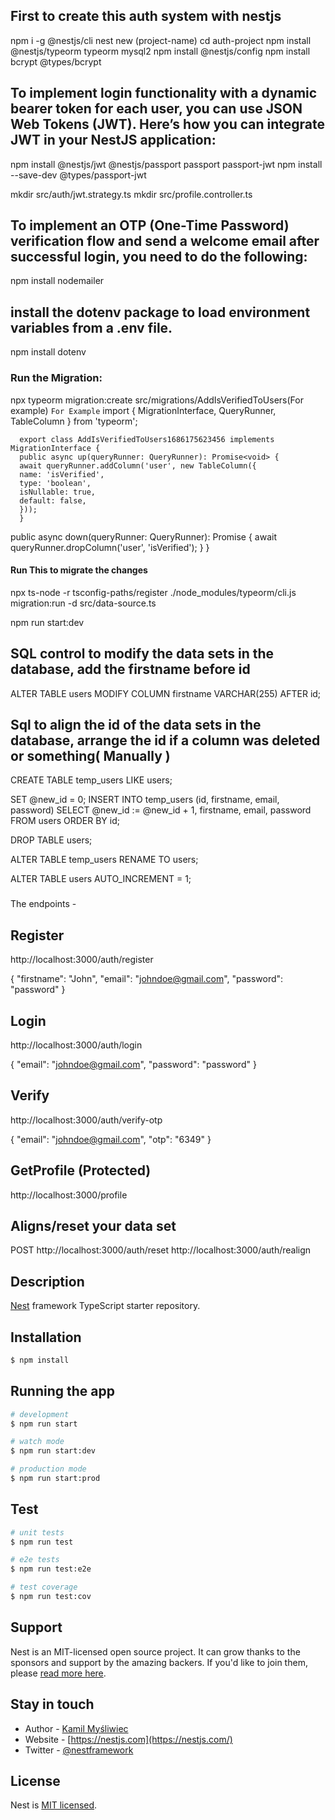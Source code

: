 ## First to create this auth system with nestjs
npm i -g @nestjs/cli
nest new (project-name)
cd auth-project
npm install @nestjs/typeorm typeorm mysql2
npm install @nestjs/config
npm install bcrypt @types/bcrypt
## To implement login functionality with a dynamic bearer token for each user, you can use JSON Web Tokens (JWT). Here’s how you can integrate JWT in your NestJS application:
npm install @nestjs/jwt @nestjs/passport passport passport-jwt
npm install --save-dev @types/passport-jwt

mkdir src/auth/jwt.strategy.ts
mkdir src/profile.controller.ts

## To implement an OTP (One-Time Password) verification flow and send a welcome email after successful login, you need to do the following:

npm install nodemailer

## install the dotenv package to load environment variables from a .env file.
npm install dotenv

### Run the Migration:
npx typeorm migration:create src/migrations/AddIsVerifiedToUsers(For example)
``For Example``
  import { MigrationInterface, QueryRunner, TableColumn } from 'typeorm';

      export class AddIsVerifiedToUsers1686175623456 implements MigrationInterface {
      public async up(queryRunner: QueryRunner): Promise<void> {
      await queryRunner.addColumn('user', new TableColumn({
      name: 'isVerified',
      type: 'boolean',
      isNullable: true,
      default: false,
      }));
      }
  public async down(queryRunner: QueryRunner): Promise<void> {
    await queryRunner.dropColumn('user', 'isVerified');
  }
}

#### Run This to migrate the changes 
npx ts-node -r tsconfig-paths/register ./node_modules/typeorm/cli.js migration:run -d src/data-source.ts


npm run start:dev


## SQL control to modify the data sets in the database, add the firstname before id
  ALTER TABLE users
  MODIFY COLUMN firstname VARCHAR(255) AFTER id;

## Sql to align the id of the data sets in the database, arrange the id if a column was deleted or something( Manually )
CREATE TABLE temp_users LIKE users;

SET @new_id = 0;
INSERT INTO temp_users (id, firstname, email, password)
SELECT @new_id := @new_id + 1, firstname, email, password FROM users ORDER BY id;

DROP TABLE users;

ALTER TABLE temp_users RENAME TO users;

ALTER TABLE users AUTO_INCREMENT = 1;

###
The endpoints -
## Register
http://localhost:3000/auth/register

  {
      "firstname": "John", 
      "email": "johndoe@gmail.com", 
      "password": "password"
  }

## Login
http://localhost:3000/auth/login

  {
      "email": "johndoe@gmail.com", 
      "password": "password"
  }

## Verify
http://localhost:3000/auth/verify-otp

  {
      "email": "johndoe@gmail.com", 
      "otp": "6349"
  }

## GetProfile (Protected)
http://localhost:3000/profile

## Aligns/reset your data set
POST
http://localhost:3000/auth/reset
http://localhost:3000/auth/realign


## Description

[Nest](https://github.com/nestjs/nest) framework TypeScript starter repository.

## Installation

```bash
$ npm install
```

## Running the app

```bash
# development
$ npm run start

# watch mode
$ npm run start:dev

# production mode
$ npm run start:prod
```

## Test

```bash
# unit tests
$ npm run test

# e2e tests
$ npm run test:e2e

# test coverage
$ npm run test:cov
```

## Support

Nest is an MIT-licensed open source project. It can grow thanks to the sponsors and support by the amazing backers. If you'd like to join them, please [read more here](https://docs.nestjs.com/support).

## Stay in touch

- Author - [Kamil Myśliwiec](https://kamilmysliwiec.com)
- Website - [https://nestjs.com](https://nestjs.com/)
- Twitter - [@nestframework](https://twitter.com/nestframework)

## License

Nest is [MIT licensed](LICENSE).
